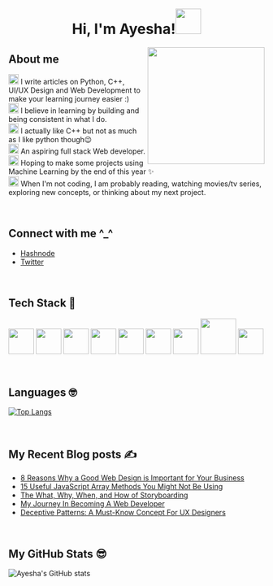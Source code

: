 <!--
**AyeshaSahar/AyeshaSahar** is a ✨ _special_ ✨ repository because its `README.md` (this file) appears on your GitHub profile.

Here are some ideas to get you started:

- 🔭 I’m currently working on ...
- 🌱 I’m currently learning ...
- 👯 I’m looking to collaborate on ...
- 🤔 I’m looking for help with ...
- 💬 Ask me about ...
- 📫 How to reach me: ...
- 😄 Pronouns: ...
- ⚡ Fun fact: ...
-->
<h1 align="center">Hi, I'm Ayesha!<img src="https://media.giphy.com/media/mGcNjsfWAjY5AEZNw6/giphy.gif" width="50"></h1>
<img align='right' src="https://acegif.com/wp-content/uploads/cat-typing-2.gif" width="230">

## About me
<img height="20" src="https://acegif.com/wp-content/uploads/2020/b72nv6/partyparrt-30.gif"> I write articles on Python, C++, UI/UX Design and Web Development to make your learning journey easier :)<br>
<img height="20" src="https://acegif.com/wp-content/uploads/2020/b72nv6/partyparrt-30.gif"> I believe in learning by building and being consistent in what I do. <br>
<img height="20" src="https://acegif.com/wp-content/uploads/2020/b72nv6/partyparrt-30.gif"> I actually like C++ but not as much as I like python though😉<br>
<img height="20" src="https://acegif.com/wp-content/uploads/2020/b72nv6/partyparrt-30.gif"> An aspiring full stack Web developer. <br>
<img height="20" src="https://acegif.com/wp-content/uploads/2020/b72nv6/partyparrt-30.gif"> Hoping to make some projects using Machine Learning by the end of this year ✨<br>
<img height="20" src="https://acegif.com/wp-content/uploads/2020/b72nv6/partyparrt-30.gif"> When I'm not coding, I am probably reading, watching movies/tv series, exploring new concepts, or thinking about my next project. 

<br>

## Connect with me ^_^ 

- [Hashnode](https://thecodingcompany.hashnode.dev/)
- [Twitter](https://twitter.com/IAyeshaSahar)

<br>

## Tech Stack 🚀

<img height="50" src = "https://upload.wikimedia.org/wikipedia/commons/thumb/6/61/HTML5_logo_and_wordmark.svg/1200px-HTML5_logo_and_wordmark.svg.png"> <img height="50" src = "https://upload.wikimedia.org/wikipedia/commons/thumb/9/99/Unofficial_JavaScript_logo_2.svg/220px-Unofficial_JavaScript_logo_2.svg.png"> 
<img height="50" src = "https://upload.wikimedia.org/wikipedia/commons/d/d5/CSS3_logo_and_wordmark.svg"> 
<img height="50" src = "https://cdn.freebiesupply.com/logos/large/2x/bootstrap-4-logo-png-transparent.png"> 
<img height="50" src = "https://upload.wikimedia.org/wikipedia/commons/thumb/9/96/Sass_Logo_Color.svg/1200px-Sass_Logo_Color.svg.png"> 
<img height="50" src = "https://upload.wikimedia.org/wikipedia/commons/1/18/ISO_C%2B%2B_Logo.svg">
<img height="50" src = "https://1000logos.net/wp-content/uploads/2020/08/Python-Emblem.jpg"> 
<img height="70" src = "https://download.logo.wine/logo/SQLite/SQLite-Logo.wine.png"> 
<img height="50" src = "https://upload.wikimedia.org/wikipedia/commons/3/33/Figma-logo.svg"> 

<br>

## Languages 🤓
[![Top Langs](https://github-readme-stats.vercel.app/api/top-langs/?username=AyeshaSahar)](https://github.com/AyeshaSahar/github-readme-stats)

<br>

## My Recent Blog posts ✍️

- [8 Reasons Why a Good Web Design is Important for Your Business](https://thecodingcompany.hashnode.dev/8-reasons-why-a-good-web-design-is-important-for-your-business)
- [15 Useful JavaScript Array Methods You Might Not Be Using](https://thecodingcompany.hashnode.dev/15-useful-javascript-array-methods-you-might-not-be-using)
- [The What, Why, When, and How of Storyboarding](https://thecodingcompany.hashnode.dev/the-what-why-when-and-how-of-storyboarding)
- [My Journey In Becoming A Web Developer](https://thecodingcompany.hashnode.dev/my-journey-in-becoming-a-web-developer)
- [Deceptive Patterns: A Must-Know Concept For UX Designers](https://thecodingcompany.hashnode.dev/deceptive-patterns-a-must-know-concept-for-ux-designers)

<br>

## My GitHub Stats 😎
![Ayesha's GitHub stats](https://github-readme-stats.vercel.app/api?username=AyeshaSahar&theme=cobalt&show_icons=true)


